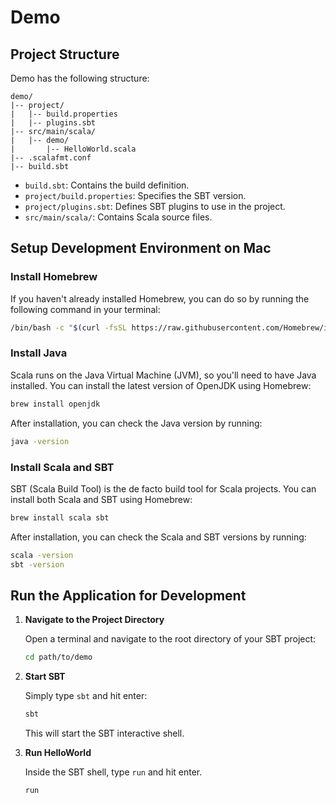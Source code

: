 # Demo

## Project Structure

Demo has the following structure:

```
demo/
|-- project/
|   |-- build.properties
|   |-- plugins.sbt
|-- src/main/scala/
|   |-- demo/
|       |-- HelloWorld.scala
|-- .scalafmt.conf
|-- build.sbt
```

- `build.sbt`: Contains the build definition.
- `project/build.properties`: Specifies the SBT version.
- `project/plugins.sbt`: Defines SBT plugins to use in the project.
- `src/main/scala/`: Contains Scala source files.

## Setup Development Environment on Mac

### Install Homebrew

If you haven't already installed Homebrew, you can do so by running the following command in your terminal:

```bash
/bin/bash -c "$(curl -fsSL https://raw.githubusercontent.com/Homebrew/install/HEAD/install.sh)"
```

### Install Java

Scala runs on the Java Virtual Machine (JVM), so you'll need to have Java installed. You can install the latest version of OpenJDK using Homebrew:

```bash
brew install openjdk
```

After installation, you can check the Java version by running:

```bash
java -version
```

### Install Scala and SBT

SBT (Scala Build Tool) is the de facto build tool for Scala projects. You can install both Scala and SBT using Homebrew:

```bash
brew install scala sbt
```

After installation, you can check the Scala and SBT versions by running:

```bash
scala -version
sbt -version
```

## Run the Application for Development

1. **Navigate to the Project Directory**

   Open a terminal and navigate to the root directory of your SBT project:

   ```bash
   cd path/to/demo
   ```

2. **Start SBT**

   Simply type `sbt` and hit enter:

   ```bash
   sbt
   ```

   This will start the SBT interactive shell.

3. **Run HelloWorld**

   Inside the SBT shell, type `run` and hit enter.

   ```
   run
   ```
